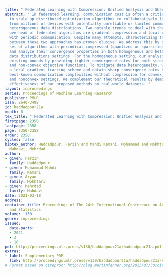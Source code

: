 ```yaml
---
title: " Federated Learning with Compression: Unified Analysis and Sharp Guarantees "
abstract: " In federated learning, communication cost is often a critical bottleneck
  to scale up distributed optimization algorithms to collaboratively learn a model
  from millions of devices with potentially unreliable or limited communication and
  heterogeneous data distributions. Two notable trends to deal with the communication
  overhead of federated algorithms are gradient compression and local computation
  with periodic communication. Despite many attempts, characterizing the relationship
  between these two approaches has proven elusive. We address this by proposing a
  set of algorithms with periodical compressed (quantized or sparsified) communication
  and analyze their convergence properties in both homogeneous and heterogeneous local
  data distributions settings. For the homogeneous setting, our analysis improves
  existing bounds by providing tighter convergence rates for both strongly convex
  and non-convex objective functions. To mitigate data heterogeneity, we introduce
  a local gradient tracking scheme and obtain sharp convergence rates that match the
  best-known communication complexities without compression for convex, strongly convex,
  and nonconvex settings. We complement our theoretical results by demonstrating the
  effectiveness of our proposed methods on real-world datasets. "
layout: inproceedings
series: Proceedings of Machine Learning Research
publisher: PMLR
issn: 2640-3498
id: haddadpour21a
month: 0
tex_title: " Federated Learning with Compression: Unified Analysis and Sharp Guarantees "
firstpage: 2350
lastpage: 2358
page: 2350-2358
order: 2350
cycles: false
bibtex_author: Haddadpour, Farzin and Mahdi Kamani, Mohammad and Mokhtari, Aryan and
  Mahdavi, Mehrdad
author:
- given: Farzin
  family: Haddadpour
- given: Mohammad Mahdi
  family: Kamani
- given: Aryan
  family: Mokhtari
- given: Mehrdad
  family: Mahdavi
date: 2021-03-18
address:
container-title: Proceedings of The 24th International Conference on Artificial Intelligence
  and Statistics
volume: '130'
genre: inproceedings
issued:
  date-parts:
  - 2021
  - 3
  - 18
pdf: http://proceedings.mlr.press/v130/haddadpour21a/haddadpour21a.pdf
extras:
- label: Supplementary PDF
  link: http://proceedings.mlr.press/v130/haddadpour21a/haddadpour21a-supp.pdf
# Format based on citeproc: http://blog.martinfenner.org/2013/07/30/citeproc-yaml-for-bibliographies/
---
```


